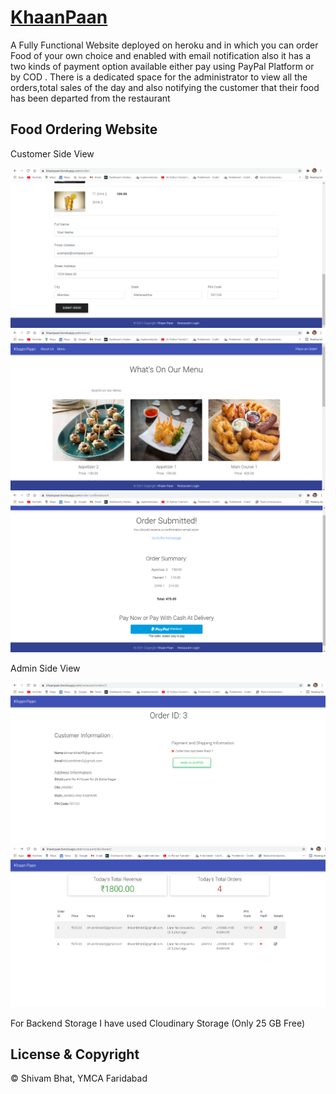 # <a href="https://khaanpaan.herokuapp.com/">KhaanPaan</a>

A Fully Functional Website deployed on heroku and in which you can order Food of your own choice and enabled with email notification also it has a two kinds of payment option available either pay
using PayPal Platform or by COD . There is a dedicated space for the administrator to view all the orders,total sales of the day and also notifying the customer that their food has been departed from the restaurant

## Food Ordering Website
Customer Side View

![](img/1.png)
![](img/2.png)
![](img/5.png)

Admin Side View

![](img/3.png)
![](img/4.png)


For Backend Storage I have used Cloudinary Storage (Only 25 GB Free)

## License & Copyright
© Shivam Bhat, YMCA Faridabad
